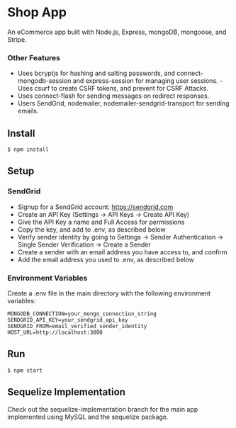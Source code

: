 # Shop App

An eCommerce app built with Node.js, Express, mongoDB, mongoose, and Stripe.

### Other Features

- Uses bcryptjs for hashing and salting passwords, and connect-mongodb-session and express-session for managing user sessions. - Uses csurf to create CSRF tokens, and prevent for CSRF Attacks.
- Uses connect-flash for sending messages on redirect responses.
- Users SendGrid, nodemailer, nodemailer-sendgrid-transport for sending emails.

## Install

    $ npm install

## Setup

### SendGrid

- Signup for a SendGrid account: https://sendgrid.com
- Create an API Key (Settings -> API Keys -> Create API Key)
- Give the API Key a name and Full Access for permissions
- Copy the key, and add to .env, as described below
- Verify sender identity by going to Settings -> Sender Authentication -> Single Sender Verification -> Create a Sender
- Create a sender with an email address you have access to, and confirm
- Add the email address you used to .env, as described below

### Environment Variables

Create a .env file in the main directory with the following environment variables:

    MONGODB_CONNECTION=your_mongo_connection_string
    SENDGRID_API_KEY=your_sendgrid_api_key
    SENDGRID_FROM=email_verified_sender_identity
    HOST_URL=http://localhost:3000

## Run

    $ npm start

## Sequelize Implementation

Check out the sequelize-implementation branch for the main app implemented using MySQL and the sequelize package.

